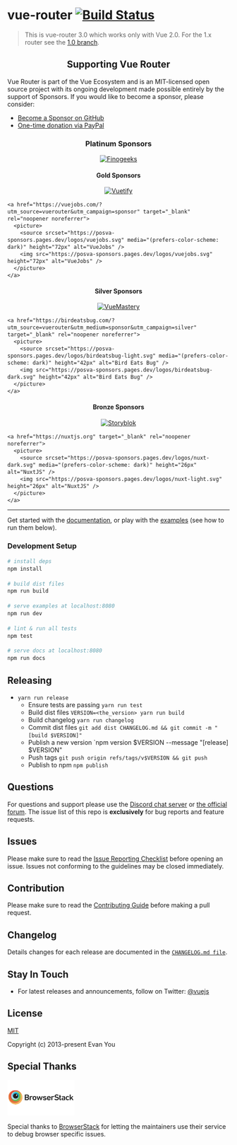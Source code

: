 # vue-router [![Build Status](https://img.shields.io/circleci/project/github/vuejs/vue-router/dev.svg)](https://circleci.com/gh/vuejs/vue-router)

> This is vue-router 3.0 which works only with Vue 2.0. For the 1.x router see the [1.0 branch](https://github.com/vuejs/vue-router/tree/1.0).

<h2 align="center">Supporting Vue Router</h2>

Vue Router is part of the Vue Ecosystem and is an MIT-licensed open source project with its ongoing development made possible entirely by the support of Sponsors. If you would like to become a sponsor, please consider:

- [Become a Sponsor on GitHub](https://github.com/sponsors/posva)
- [One-time donation via PayPal](https://paypal.me/posva)

<!--sponsors start-->
<h3 align="center">Platinum Sponsors</h3>
  <p align="center">
    <a href="https://www.finclip.com/#/home?from=vue" target="_blank" rel="noopener noreferrer">
      <picture>
        <source srcset="https://posva-sponsors.pages.dev/logos/fincliplogo_white_svg.svg" media="(prefers-color-scheme: dark)" height="96px" alt="Finogeeks" />
        <img src="https://posva-sponsors.pages.dev/logos/fincliplogo_black_svg.svg" height="96px" alt="Finogeeks" />
      </picture>
    </a>
  </p>

<h4 align="center">Gold Sponsors</h4>
  <p align="center">
    <a href="https://www.vuetifyjs.com/" target="_blank" rel="noopener noreferrer">
      <picture>
        <source srcset="https://posva-sponsors.pages.dev/logos/vuetify-logo-dark-text.svg" media="(prefers-color-scheme: dark)" height="72px" alt="Vuetify" />
        <img src="https://posva-sponsors.pages.dev/logos/vuetify-logo-light-text.svg" height="72px" alt="Vuetify" />
      </picture>
    </a>

    <a href="https://vuejobs.com/?utm_source=vuerouter&utm_campaign=sponsor" target="_blank" rel="noopener noreferrer">
      <picture>
        <source srcset="https://posva-sponsors.pages.dev/logos/vuejobs.svg" media="(prefers-color-scheme: dark)" height="72px" alt="VueJobs" />
        <img src="https://posva-sponsors.pages.dev/logos/vuejobs.svg" height="72px" alt="VueJobs" />
      </picture>
    </a>

  </p>

<h4 align="center">Silver Sponsors</h4>
  <p align="center">
    <a href="https://www.vuemastery.com/" target="_blank" rel="noopener noreferrer">
      <picture>
        <source srcset="https://posva-sponsors.pages.dev/logos/vuemastery-dark.png" media="(prefers-color-scheme: dark)" height="42px" alt="VueMastery" />
        <img src="https://posva-sponsors.pages.dev/logos/vuemastery-light.svg" height="42px" alt="VueMastery" />
      </picture>
    </a>

    <a href="https://birdeatsbug.com/?utm_source=vuerouter&utm_medium=sponsor&utm_campaign=silver" target="_blank" rel="noopener noreferrer">
      <picture>
        <source srcset="https://posva-sponsors.pages.dev/logos/birdeatsbug-light.svg" media="(prefers-color-scheme: dark)" height="42px" alt="Bird Eats Bug" />
        <img src="https://posva-sponsors.pages.dev/logos/birdeatsbug-dark.svg" height="42px" alt="Bird Eats Bug" />
      </picture>
    </a>

  </p>

<h4 align="center">Bronze Sponsors</h4>
  <p align="center">
    <a href="https://storyblok.com" target="_blank" rel="noopener noreferrer">
      <picture>
        <source srcset="https://posva-sponsors.pages.dev/logos/storyblok.png" media="(prefers-color-scheme: dark)" height="26px" alt="Storyblok" />
        <img src="https://posva-sponsors.pages.dev/logos/storyblok.png" height="26px" alt="Storyblok" />
      </picture>
    </a>

    <a href="https://nuxtjs.org" target="_blank" rel="noopener noreferrer">
      <picture>
        <source srcset="https://posva-sponsors.pages.dev/logos/nuxt-dark.svg" media="(prefers-color-scheme: dark)" height="26px" alt="NuxtJS" />
        <img src="https://posva-sponsors.pages.dev/logos/nuxt-light.svg" height="26px" alt="NuxtJS" />
      </picture>
    </a>

  </p>
<!--sponsors end-->

---

Get started with the [documentation](http://router.vuejs.org), or play with the [examples](https://github.com/vuejs/vue-router/tree/dev/examples) (see how to run them below).

### Development Setup

```bash
# install deps
npm install

# build dist files
npm run build

# serve examples at localhost:8080
npm run dev

# lint & run all tests
npm test

# serve docs at localhost:8080
npm run docs
```

## Releasing

- `yarn run release`
  - Ensure tests are passing `yarn run test`
  - Build dist files `VERSION=<the_version> yarn run build`
  - Build changelog `yarn run changelog`
  - Commit dist files `git add dist CHANGELOG.md && git commit -m "[build $VERSION]"`
  - Publish a new version `npm version $VERSION --message "[release] $VERSION"
  - Push tags `git push origin refs/tags/v$VERSION && git push`
  - Publish to npm `npm publish`

## Questions

For questions and support please use the [Discord chat server](https://chat.vuejs.org) or [the official forum](http://forum.vuejs.org). The issue list of this repo is **exclusively** for bug reports and feature requests.

## Issues

Please make sure to read the [Issue Reporting Checklist](https://github.com/vuejs/vue/blob/dev/.github/CONTRIBUTING.md#issue-reporting-guidelines) before opening an issue. Issues not conforming to the guidelines may be closed immediately.

## Contribution

Please make sure to read the [Contributing Guide](https://github.com/vuejs/vue/blob/dev/.github/CONTRIBUTING.md) before making a pull request.

## Changelog

Details changes for each release are documented in the [`CHANGELOG.md file`](https://github.com/vuejs/vue-router/blob/dev/CHANGELOG.md).

## Stay In Touch

- For latest releases and announcements, follow on Twitter: [@vuejs](https://twitter.com/vuejs)

## License

[MIT](http://opensource.org/licenses/MIT)

Copyright (c) 2013-present Evan You

## Special Thanks

<a href="https://www.browserstack.com">
  <img src="/assets/browserstack-logo-600x315.png" height="80" title="BrowserStack Logo" alt="BrowserStack Logo" />
</a>

Special thanks to [BrowserStack](https://www.browserstack.com) for letting the maintainers use their service to debug browser specific issues.
